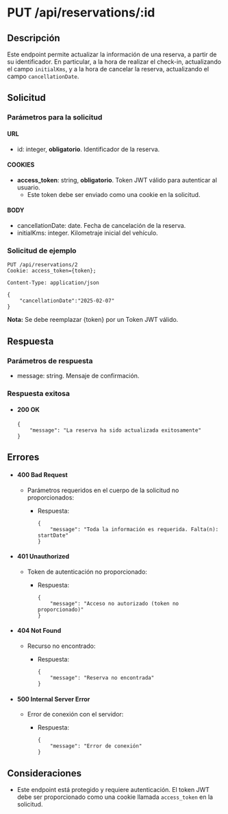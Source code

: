 # PUT /api/reservations/:id

## Descripción

Este endpoint permite actualizar la información de una reserva, a partir de su identificador. En particular, a la hora de realizar el check-in, actualizando el campo `initialKms`, y a la hora de cancelar la reserva, actualizando el campo `cancellationDate`.

## Solicitud

### Parámetros para la solicitud

#### URL

- id: integer, **obligatorio**. Identificador de la reserva.

#### COOKIES

- **access_token**: string, **obligatorio**. Token JWT válido para autenticar al usuario.
  - Este token debe ser enviado como una cookie en la solicitud.

#### BODY

- cancellationDate: date. Fecha de cancelación de la reserva.
- initialKms: integer. Kilometraje inicial del vehículo.

### Solicitud de ejemplo

```
PUT /api/reservations/2
Cookie: access_token={token};

Content-Type: application/json

{
    "cancellationDate":"2025-02-07"
}
```

**Nota:** Se debe reemplazar {token} por un Token JWT válido.

## Respuesta

### Parámetros de respuesta

- message: string. Mensaje de confirmación.

### Respuesta exitosa

- #### 200 OK

  ```
  {
      "message": "La reserva ha sido actualizada exitosamente"
  }
  ```

## Errores

- #### 400 Bad Request

  - Parámetros requeridos en el cuerpo de la solicitud no proporcionados:

    - Respuesta:

      ```
      {
          "message": "Toda la información es requerida. Falta(n): startDate"
      }
      ```

- #### 401 Unauthorized

  - Token de autenticación no proporcionado:

    - Respuesta:

      ```
      {
          "message": "Acceso no autorizado (token no proporcionado)"
      }
      ```

- #### 404 Not Found

  - Recurso no encontrado:

    - Respuesta:

      ```
      {
          "message": "Reserva no encontrada"
      }
      ```

- #### 500 Internal Server Error

  - Error de conexión con el servidor:

    - Respuesta:

      ```
      {
          "message": "Error de conexión"
      }
      ```

## Consideraciones

- Este endpoint está protegido y requiere autenticación. El token JWT debe ser proporcionado como una cookie llamada `access_token` en la solicitud.